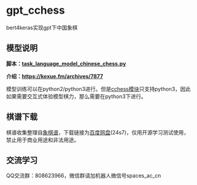 # gpt_cchess
bert4keras实现gpt下中国象棋

## 模型说明

**脚本：[task_language_model_chinese_chess.py](https://github.com/bojone/bert4keras/blob/master/examples/task_language_model_chinese_chess.py)**

**介绍：https://kexue.fm/archives/7877**

模型训练可以在python2/python3进行。但是[cchess模块](https://github.com/walker8088/cchess)只支持python3，因此如果需要交互式体验模型棋力，那么需要在python3下进行。


## 棋谱下载

棋谱收集整理自[象棋谱](https://www.xqipu.com/)，下载链接为[百度网盘](https://pan.baidu.com/s/1JYO3gT84YqMbNs_SsX_hdQ)(24s7)，仅用开源学习测试使用，禁止用于商业用途和非法用途。

## 交流学习

QQ交流群：808623966，微信群请加机器人微信号spaces_ac_cn

